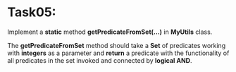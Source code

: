 # Task05:

Implement a **static** method **getPredicateFromSet(...)** in **MyUtils** class.

The **getPredicateFromSet** method should take a **Set** of predicates working with **integers** as a parameter and **return** a predicate with the functionality of all predicates in the set invoked and connected by **logical AND**.